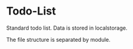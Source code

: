 # Todo-List

Standard todo list. Data is stored in localstorage.

The file structure is separated by module.